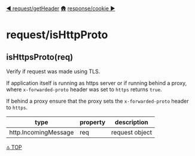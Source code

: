 [◀︎ request/getHeader](../request/getHeader.md)
[🛖](../index.md)
[response/cookie ▶](../response/cookie.md)

# request/isHttpProto

## isHttpsProto(req)

Verify if request was made using TLS.

If application itself is running as https server or if running behind a
proxy, where `x-forwarded-proto` header was set to `https` returns `true`.

If behind a proxy ensure that the proxy sets the `x-forwarded-proto` header
to `https`.

| type                 | property  | description          |
| -------------------- | --------- | -------------------- |
| http.IncomingMessage | req       | request object       |

[🔝 TOP](#top)
